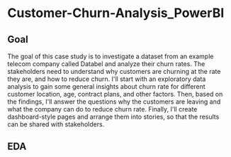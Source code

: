 # Customer-Churn-Analysis_PowerBI
## Goal
The goal of this case study is to investigate a dataset from an example telecom company called Databel and analyze their churn rates. The stakeholders need to understand why customers are churning at the rate they are, and how to reduce churn. I'll start with an exploratory data analysis to gain some general insights about churn rate for different customer location, age, contract plans, and other factors. Then, based on the findings, I'll answer the questions why the customers are leaving and what the company can do to reduce churn rate. Finally, I'll create dashboard-style pages and arrange them into stories, so that the results can be shared with stakeholders.
## EDA
